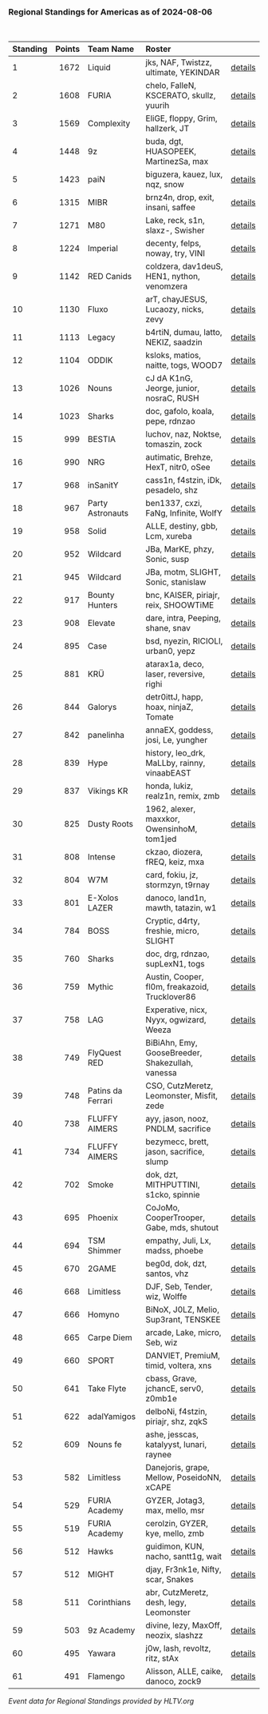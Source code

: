 ### Regional Standings for Americas as of 2024-08-06<br />
<br />

| Standing | Points | Team Name         | Roster                                           |                                                                                        |
| :- | -: | :- | :- | :- |
| 1        |   1672 | Liquid            | jks, NAF, Twistzz, ultimate, YEKINDAR            | [details](details/0009--liquid--jks-naf-twistzz-ultimate-yekindar.md)                  |
| 2        |   1608 | FURIA             | chelo, FalleN, KSCERATO, skullz, yuurih          | [details](details/0012--furia--chelo-fallen-kscerato-skullz-yuurih.md)                 |
| 3        |   1569 | Complexity        | EliGE, floppy, Grim, hallzerk, JT                | [details](details/0014--complexity--elige-floppy-grim-hallzerk-jt.md)                  |
| 4        |   1448 | 9z                | buda, dgt, HUASOPEEK, MartinezSa, max            | [details](details/0016--9z--buda-dgt-huasopeek-martinezsa-max.md)                      |
| 5        |   1423 | paiN              | biguzera, kauez, lux, nqz, snow                  | [details](details/0019--pain--biguzera-kauez-lux-nqz-snow.md)                          |
| 6        |   1315 | MIBR              | brnz4n, drop, exit, insani, saffee               | [details](details/0025--mibr--brnz4n-drop-exit-insani-saffee.md)                       |
| 7        |   1271 | M80               | Lake, reck, s1n, slaxz-, Swisher                 | [details](details/0028--m80--lake-reck-s1n-slaxz--swisher.md)                          |
| 8        |   1224 | Imperial          | decenty, felps, noway, try, VINI                 | [details](details/0030--imperial--decenty-felps-noway-try-vini.md)                     |
| 9        |   1142 | RED Canids        | coldzera, dav1deuS, HEN1, nython, venomzera      | [details](details/0038--red_canids--coldzera-dav1deus-hen1-nython-venomzera.md)        |
| 10       |   1130 | Fluxo             | arT, chayJESUS, Lucaozy, nicks, zevy             | [details](details/0039--fluxo--art-chayjesus-lucaozy-nicks-zevy.md)                    |
| 11       |   1113 | Legacy            | b4rtiN, dumau, latto, NEKIZ, saadzin             | [details](details/0041--legacy--b4rtin-dumau-latto-nekiz-saadzin.md)                   |
| 12       |   1104 | ODDIK             | ksloks, matios, naitte, togs, WOOD7              | [details](details/0042--oddik--ksloks-matios-naitte-togs-wood7.md)                     |
| 13       |   1026 | Nouns             | cJ dA K1nG, Jeorge, junior, nosraC, RUSH         | [details](details/0054--nouns--cj_da_k1ng-jeorge-junior-nosrac-rush.md)                |
| 14       |   1023 | Sharks            | doc, gafolo, koala, pepe, rdnzao                 | [details](details/0055--sharks--doc-gafolo-koala-pepe-rdnzao.md)                       |
| 15       |    999 | BESTIA            | luchov, naz, Noktse, tomaszin, zock              | [details](details/0061--bestia--luchov-naz-noktse-tomaszin-zock.md)                    |
| 16       |    990 | NRG               | autimatic, Brehze, HexT, nitr0, oSee             | [details](details/0065--nrg--autimatic-brehze-hext-nitr0-osee.md)                      |
| 17       |    968 | inSanitY          | cass1n, f4stzin, iDk, pesadelo, shz              | [details](details/0068--insanity--cass1n-f4stzin-idk-pesadelo-shz.md)                  |
| 18       |    967 | Party Astronauts  | ben1337, cxzi, FaNg, Infinite, WolfY             | [details](details/0069--party_astronauts--ben1337-cxzi-fang-infinite-wolfy.md)         |
| 19       |    958 | Solid             | ALLE, destiny, gbb, Lcm, xureba                  | [details](details/0070--solid--alle-destiny-gbb-lcm-xureba.md)                         |
| 20       |    952 | Wildcard          | JBa, MarKE, phzy, Sonic, susp                    | [details](details/0075--wildcard--jba-marke-phzy-sonic-susp.md)                        |
| 21       |    945 | Wildcard          | JBa, motm, SLIGHT, Sonic, stanislaw              | [details](details/0078--wildcard--jba-motm-slight-sonic-stanislaw.md)                  |
| 22       |    917 | Bounty Hunters    | bnc, KAISER, piriajr, reix, SHOOWTiME            | [details](details/0088--bounty_hunters--bnc-kaiser-piriajr-reix-shoowtime.md)          |
| 23       |    908 | Elevate           | dare, intra, Peeping, shane, snav                | [details](details/0090--elevate--dare-intra-peeping-shane-snav.md)                     |
| 24       |    895 | Case              | bsd, nyezin, RICIOLI, urban0, yepz               | [details](details/0092--case--bsd-nyezin-ricioli-urban0-yepz.md)                       |
| 25       |    881 | KRÜ               | atarax1a, deco, laser, reversive, righi          | [details](details/0095--kr_--atarax1a-deco-laser-reversive-righi.md)                   |
| 26       |    844 | Galorys           | detr0ittJ, happ, hoax, ninjaZ, Tomate            | [details](details/0108--galorys--detr0ittj-happ-hoax-ninjaz-tomate.md)                 |
| 27       |    842 | panelinha         | annaEX, goddess, josi, Le, yungher               | [details](details/0109--panelinha--annaex-goddess-josi-le-yungher.md)                  |
| 28       |    839 | Hype              | history, leo_drk, MaLLby, rainny, vinaabEAST     | [details](details/0111--hype--history-leo_drk-mallby-rainny-vinaabeast.md)             |
| 29       |    837 | Vikings KR        | honda, lukiz, realz1n, remix, zmb                | [details](details/0113--vikings_kr--honda-lukiz-realz1n-remix-zmb.md)                  |
| 30       |    825 | Dusty Roots       | 1962, alexer, maxxkor, OwensinhoM, tom1jed       | [details](details/0116--dusty_roots--1962-alexer-maxxkor-owensinhom-tom1jed.md)        |
| 31       |    808 | Intense           | ckzao, diozera, fREQ, keiz, mxa                  | [details](details/0122--intense--ckzao-diozera-freq-keiz-mxa.md)                       |
| 32       |    804 | W7M               | card, fokiu, jz, stormzyn, t9rnay                | [details](details/0123--w7m--card-fokiu-jz-stormzyn-t9rnay.md)                         |
| 33       |    801 | E-Xolos LAZER     | danoco, land1n, mawth, tatazin, w1               | [details](details/0124--e-xolos_lazer--danoco-land1n-mawth-tatazin-w1.md)              |
| 34       |    784 | BOSS              | Cryptic, d4rty, freshie, micro, SLIGHT           | [details](details/0131--boss--cryptic-d4rty-freshie-micro-slight.md)                   |
| 35       |    760 | Sharks            | doc, drg, rdnzao, supLexN1, togs                 | [details](details/0137--sharks--doc-drg-rdnzao-suplexn1-togs.md)                       |
| 36       |    759 | Mythic            | Austin, Cooper, fl0m, freakazoid, Trucklover86   | [details](details/0138--mythic--austin-cooper-fl0m-freakazoid-trucklover86.md)         |
| 37       |    758 | LAG               | Experative, nicx, Nyyx, ogwizard, Weeza          | [details](details/0139--lag--experative-nicx-nyyx-ogwizard-weeza.md)                   |
| 38       |    749 | FlyQuest RED      | BiBiAhn, Emy, GooseBreeder, Shakezullah, vanessa | [details](details/0141--flyquest_red--bibiahn-emy-goosebreeder-shakezullah-vanessa.md) |
| 39       |    748 | Patins da Ferrari | CSO, CutzMeretz, Leomonster, Misfit, zede        | [details](details/0143--patins_da_ferrari--cso-cutzmeretz-leomonster-misfit-zede.md)   |
| 40       |    738 | FLUFFY AIMERS     | ayy, jason, nooz, PNDLM, sacrifice               | [details](details/0147--fluffy_aimers--ayy-jason-nooz-pndlm-sacrifice.md)              |
| 41       |    734 | FLUFFY AIMERS     | bezymecc, brett, jason, sacrifice, slump         | [details](details/0148--fluffy_aimers--bezymecc-brett-jason-sacrifice-slump.md)        |
| 42       |    702 | Smoke             | dok, dzt, MITHPUTTINI, s1cko, spinnie            | [details](details/0154--smoke--dok-dzt-mithputtini-s1cko-spinnie.md)                   |
| 43       |    695 | Phoenix           | CoJoMo, CooperTrooper, Gabe, mds, shutout        | [details](details/0155--phoenix--cojomo-coopertrooper-gabe-mds-shutout.md)             |
| 44       |    694 | TSM Shimmer       | empathy, Juli, Lx, madss, phoebe                 | [details](details/0156--tsm_shimmer--empathy-juli-lx-madss-phoebe.md)                  |
| 45       |    670 | 2GAME             | beg0d, dok, dzt, santos, vhz                     | [details](details/0165--2game--beg0d-dok-dzt-santos-vhz.md)                            |
| 46       |    668 | Limitless         | DJF, Seb, Tender, wiz, Wolffe                    | [details](details/0166--limitless--djf-seb-tender-wiz-wolffe.md)                       |
| 47       |    666 | Homyno            | BiNoX, J0LZ, Melio, Sup3rant, TENSKEE            | [details](details/0168--homyno--binox-j0lz-melio-sup3rant-tenskee.md)                  |
| 48       |    665 | Carpe Diem        | arcade, Lake, micro, Seb, wiz                    | [details](details/0169--carpe_diem--arcade-lake-micro-seb-wiz.md)                      |
| 49       |    660 | SPORT             | DANVIET, PremiuM, timid, voltera, xns            | [details](details/0172--sport--danviet-premium-timid-voltera-xns.md)                   |
| 50       |    641 | Take Flyte        | cbass, Grave, jchancE, serv0, z0mb1e             | [details](details/0180--take_flyte--cbass-grave-jchance-serv0-z0mb1e.md)               |
| 51       |    622 | adalYamigos       | delboNi, f4stzin, piriajr, shz, zqkS             | [details](details/0183--adalyamigos--delboni-f4stzin-piriajr-shz-zqks.md)              |
| 52       |    609 | Nouns fe          | ashe, jesscas, katalyyst, lunari, raynee         | [details](details/0187--nouns_fe--ashe-jesscas-katalyyst-lunari-raynee.md)             |
| 53       |    582 | Limitless         | Danejoris, grape, Mellow, PoseidoNN, xCAPE       | [details](details/0191--limitless--danejoris-grape-mellow-poseidonn-xcape.md)          |
| 54       |    529 | FURIA Academy     | GYZER, Jotag3, max, mello, msr                   | [details](details/0197--furia_academy--gyzer-jotag3-max-mello-msr.md)                  |
| 55       |    519 | FURIA Academy     | cerolzin, GYZER, kye, mello, zmb                 | [details](details/0198--furia_academy--cerolzin-gyzer-kye-mello-zmb.md)                |
| 56       |    512 | Hawks             | guidimon, KUN, nacho, santt1g, wait              | [details](details/0200--hawks--guidimon-kun-nacho-santt1g-wait.md)                     |
| 57       |    512 | MIGHT             | djay, Fr3nk1e, Nifty, scar, Snakes               | [details](details/0201--might--djay-fr3nk1e-nifty-scar-snakes.md)                      |
| 58       |    511 | Corinthians       | abr, CutzMeretz, desh, legy, Leomonster          | [details](details/0202--corinthians--abr-cutzmeretz-desh-legy-leomonster.md)           |
| 59       |    503 | 9z Academy        | divine, lezy, MaxOff, neozix, slashzz            | [details](details/0203--9z_academy--divine-lezy-maxoff-neozix-slashzz.md)              |
| 60       |    495 | Yawara            | j0w, lash, revoltz, ritz, stAx                   | [details](details/0205--yawara--j0w-lash-revoltz-ritz-stax.md)                         |
| 61       |    491 | Flamengo          | Alisson, ALLE, caike, danoco, zock9              | [details](details/0206--flamengo--alisson-alle-caike-danoco-zock9.md)                  |


_Event data for Regional Standings provided by HLTV.org_<br />
